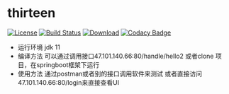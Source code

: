 # thirteen
[![License](https://img.shields.io/badge/license-Apache%202-green.svg)](https://www.apache.org/licenses/LICENSE-2.0)
[![Build Status](https://travis-ci.org/xialonghua/kotmvp.svg?branch=master)](https://travis-ci.org/xialonghua/kotmvp) 
[![Download](https://api.bintray.com/packages/xialonghua/kotmvp/kotmvp/images/download.svg)](https://bintray.com/xialonghua/kotmvp/kotmvp/_latestVersion)
[![Codacy Badge](https://api.codacy.com/project/badge/Grade/5203d58bce4640759facf07f41048d90)](https://www.codacy.com/manual/sy0507/thirteen?utm_source=github.com&amp;utm_medium=referral&amp;utm_content=sy0507/thirteen&amp;utm_campaign=Badge_Grade)

- 运行环境
jdk 11
- 编译方法
可以通过调用接口47.101.140.66:80/handle/hello2
或者clone 项目，在springboot框架下运行
- 使用方法
通过postman或者别的接口调用软件来测试
或者直接访问47.101.140.66:80/login来直接查看UI
